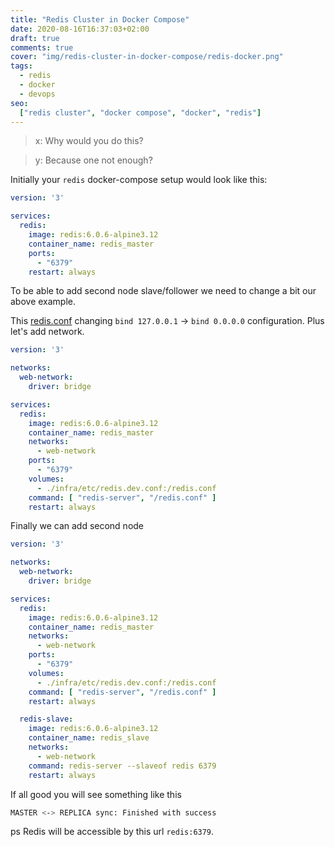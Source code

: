 ```yaml
---
title: "Redis Cluster in Docker Compose"
date: 2020-08-16T16:37:03+02:00
draft: true
comments: true
cover: "img/redis-cluster-in-docker-compose/redis-docker.png"
tags:
  - redis
  - docker
  - devops
seo:
  ["redis cluster", "docker compose", "docker", "redis"]
---
```


> x: Why would you do this?

> y: Because one not enough? 

Initially your `redis` docker-compose setup would look like this:

```yml
version: '3'

services:
  redis:
    image: redis:6.0.6-alpine3.12
    container_name: redis_master
    ports:
      - "6379"
    restart: always
```

To be able to add second node slave/follower we need to change a bit our above example.

This [redis.conf](/stuff/redis-cluster-in-docker-compose/redis.dev.conf) changing
`bind 127.0.0.1` -> `bind 0.0.0.0` configuration. Plus let's add network.

```yml
version: '3'

networks:
  web-network:
    driver: bridge

services:
  redis:
    image: redis:6.0.6-alpine3.12
    container_name: redis_master
    networks:
      - web-network
    ports:
      - "6379"
    volumes:
      - ./infra/etc/redis.dev.conf:/redis.conf
    command: [ "redis-server", "/redis.conf" ]
    restart: always
```

Finally we can add second node

```yml
version: '3'

networks:
  web-network:
    driver: bridge

services:
  redis:
    image: redis:6.0.6-alpine3.12
    container_name: redis_master
    networks:
      - web-network
    ports:
      - "6379"
    volumes:
      - ./infra/etc/redis.dev.conf:/redis.conf
    command: [ "redis-server", "/redis.conf" ]
    restart: always

  redis-slave:
    image: redis:6.0.6-alpine3.12
    container_name: redis_slave
    networks:
      - web-network
    command: redis-server --slaveof redis 6379
    restart: always
```

If all good you will see something like this 

```sh
MASTER <-> REPLICA sync: Finished with success
```

ps
Redis will be accessible by this url `redis:6379`.
